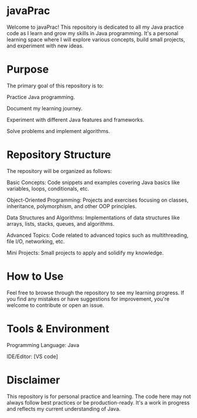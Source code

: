 # javaPrac

Welcome to javaPrac! This repository is dedicated to all my Java practice code as I learn and grow my skills in Java programming. It's a personal learning space where I will explore various concepts, build small projects, and experiment with new ideas.

# Purpose

The primary goal of this repository is to:

Practice Java programming.

Document my learning journey.

Experiment with different Java features and frameworks.

Solve problems and implement algorithms.

# Repository Structure

The repository will be organized as follows:

Basic Concepts: Code snippets and examples covering Java basics like variables, loops, conditionals, etc.

Object-Oriented Programming: Projects and exercises focusing on classes, inheritance, polymorphism, and other OOP principles.

Data Structures and Algorithms: Implementations of data structures like arrays, lists, stacks, queues, and algorithms.

Advanced Topics: Code related to advanced topics such as multithreading, file I/O, networking, etc.

Mini Projects: Small projects to apply and solidify my knowledge.

# How to Use

Feel free to browse through the repository to see my learning progress. If you find any mistakes or have suggestions for improvement, you're welcome to contribute or open an issue.

# Tools & Environment

Programming Language: Java

IDE/Editor: [VS code]

# Disclaimer

This repository is for personal practice and learning. The code here may not always follow best practices or be production-ready. It's a work in progress and reflects my current understanding of Java.

